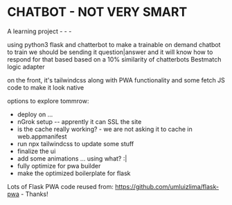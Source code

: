 # CHATBOT - NOT VERY SMART

A learning project - - - 

using python3 flask and chatterbot to make a trainable on demand chatbot
to train we should be sending it question|answer and it will know how to respond for that based
based on a 10% similarity of chatterbots Bestmatch logic adapter

on the front, it's tailwindcss along with PWA functionality and some fetch JS code to make it look 
native

options to explore tommrow:
- deploy on ...
- nGrok setup -- apprently it can SSL the site
- is the cache really working? - we are not asking it to cache in web.appmanifest
- run npx tailwindcss to update some stuff
- finalize the ui
- add some animations ... using what? :|
- fully optimize for pwa builder
- make the optimized boilerplate for flask

Lots of Flask PWA code reused from: https://github.com/umluizlima/flask-pwa - Thanks!


